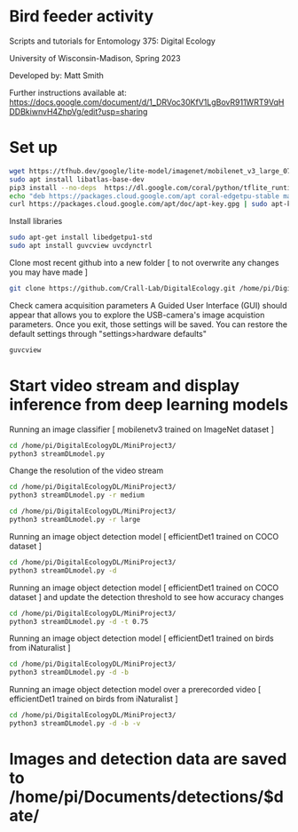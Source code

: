 # Bird feeder activity

Scripts and tutorials for Entomology 375: Digital Ecology

University of Wisconsin-Madison, Spring 2023

Developed by: Matt Smith

Further instructions available at: https://docs.google.com/document/d/1_DRVoc30KfV1LgBovR911WRT9VqHDDBkiwnvH4ZhpVg/edit?usp=sharing

# Set up
```bash
wget https://tfhub.dev/google/lite-model/imagenet/mobilenet_v3_large_075_224/classification/5/default/1?lite-format=tflite
sudo apt install libatlas-base-dev
pip3 install --no-deps  https://dl.google.com/coral/python/tflite_runtime-2.1.0.post1-cp37-cp37m-linux_armv7l.whl
echo "deb https://packages.cloud.google.com/apt coral-edgetpu-stable main" | sudo tee /etc/apt/sources.list.d/coral-edgetpu.list
curl https://packages.cloud.google.com/apt/doc/apt-key.gpg | sudo apt-key add -
```

Install libraries
```bash
sudo apt-get install libedgetpu1-std
sudo apt install guvcview uvcdynctrl
```

Clone most recent github into a new folder [ to not overwrite any changes you may have made ]
```bash
git clone https://github.com/Crall-Lab/DigitalEcology.git /home/pi/DigitalEcologyDL/
```

Check camera acquisition parameters
A Guided User Interface (GUI) should appear that allows you to explore the USB-camera's image acquistion parameters. Once you exit, those settings will be saved. You can restore the default settings through "settings>hardware defaults"
```bash
guvcview
```

# Start video stream and display inference from deep learning models

Running an image classifier [ mobilenetv3 trained on ImageNet dataset ]
```bash
cd /home/pi/DigitalEcologyDL/MiniProject3/
python3 streamDLmodel.py
```

Change the resolution of the video stream 
```bash
cd /home/pi/DigitalEcologyDL/MiniProject3/
python3 streamDLmodel.py -r medium
```

```bash
cd /home/pi/DigitalEcologyDL/MiniProject3/
python3 streamDLmodel.py -r large
```

Running an image object detection model [ efficientDet1 trained on COCO dataset ]
```bash
cd /home/pi/DigitalEcologyDL/MiniProject3/
python3 streamDLmodel.py -d
```

Running an image object detection model [ efficientDet1 trained on COCO dataset ]
and update the detection threshold to see how accuracy changes
```bash
cd /home/pi/DigitalEcologyDL/MiniProject3/
python3 streamDLmodel.py -d -t 0.75
```

Running an image object detection model [ efficientDet1 trained on birds from iNaturalist ]
```bash
cd /home/pi/DigitalEcologyDL/MiniProject3/
python3 streamDLmodel.py -d -b
```

Running an image object detection model over a prerecorded video [ efficientDet1 trained on birds from iNaturalist ]
```bash
cd /home/pi/DigitalEcologyDL/MiniProject3/
python3 streamDLmodel.py -d -b -v
```
# Images and detection data are saved to /home/pi/Documents/detections/$date/

